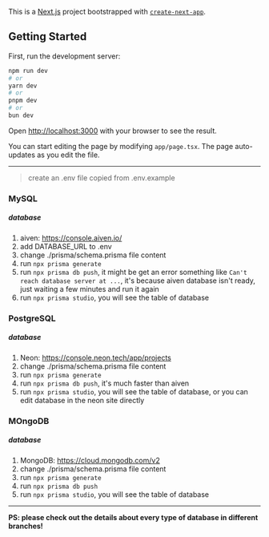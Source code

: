 This is a [Next.js](https://nextjs.org/) project bootstrapped with [`create-next-app`](https://github.com/vercel/next.js/tree/canary/packages/create-next-app).

## Getting Started

First, run the development server:

```bash
npm run dev
# or
yarn dev
# or
pnpm dev
# or
bun dev
```

Open [http://localhost:3000](http://localhost:3000) with your browser to see the result.

You can start editing the page by modifying `app/page.tsx`. The page auto-updates as you edit the file.

******

> create an .env file copied from .env.example

### MySQL

##### database

1. aiven: https://console.aiven.io/
2. add DATABASE_URL to .env
3. change ./prisma/schema.prisma file content
4. run `npx prisma generate`
5. run `npx prisma db push`, it might be get an error something like `Can't reach database server at ...`, it's because aiven database isn't ready, just waiting a few minutes and run it again
6. run `npx prisma studio`, you will see the table of database

### PostgreSQL

##### database

1. Neon: https://console.neon.tech/app/projects
2. change ./prisma/schema.prisma file content
3. run `npx prisma generate`
4. run `npx prisma db push`, it's much faster than aiven
5. run `npx prisma studio`, you will see the table of database, or you can edit database in the neon site directly

### MOngoDB

##### database

1. MongoDB: https://cloud.mongodb.com/v2
2. change ./prisma/schema.prisma file content
3. run `npx prisma generate`
4. run `npx prisma db push`
5. run `npx prisma studio`, you will see the table of database

-----------------

**PS: please check out the details about every type of database in different branches!**